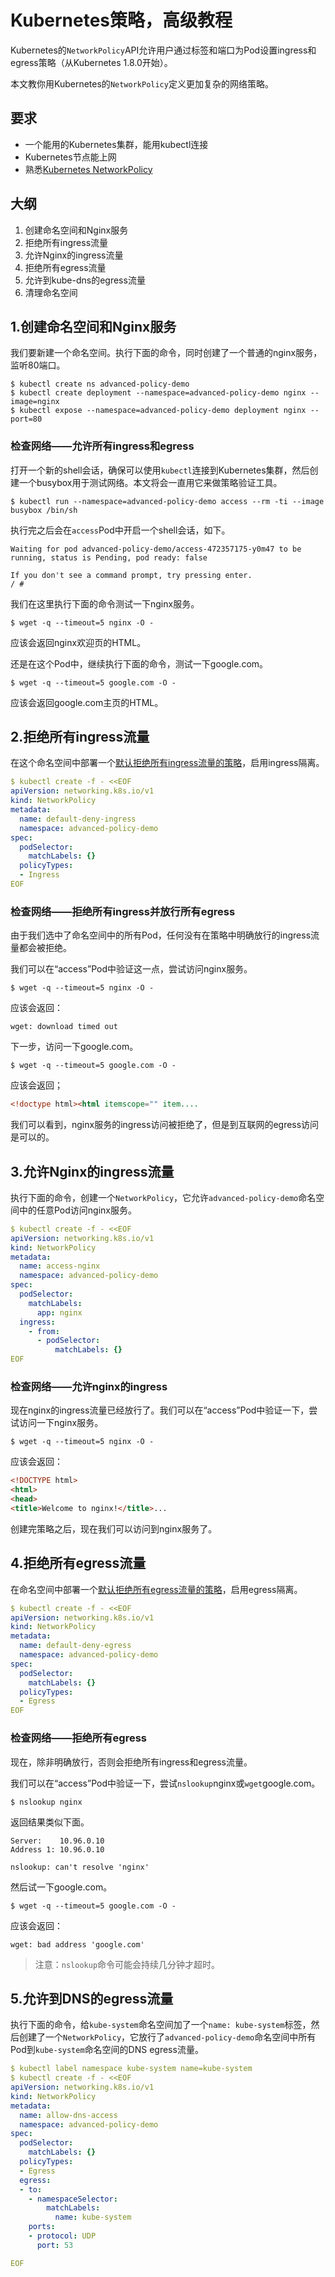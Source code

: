 # Kubernetes策略，高级教程

Kubernetes的`NetworkPolicy`API允许用户通过标签和端口为Pod设置ingress和egress策略（从Kubernetes 1.8.0开始）。



本文教你用Kubernetes的`NetworkPolicy`定义更加复杂的网络策略。

## 要求

- 一个能用的Kubernetes集群，能用kubectl连接
- Kubernetes节点能上网
- 熟悉[Kubernetes NetworkPolicy](03K8S策略，基础教程.md)

## 大纲

1. 创建命名空间和Nginx服务
2. 拒绝所有ingress流量
3. 允许Nginx的ingress流量
4. 拒绝所有egress流量
5. 允许到kube-dns的egress流量
6. 清理命名空间

## 1.创建命名空间和Nginx服务

我们要新建一个命名空间。执行下面的命令，同时创建了一个普通的nginx服务，监听80端口。

```shell
$ kubectl create ns advanced-policy-demo
$ kubectl create deployment --namespace=advanced-policy-demo nginx --image=nginx
$ kubectl expose --namespace=advanced-policy-demo deployment nginx --port=80
```

### 检查网络——允许所有ingress和egress

打开一个新的shell会话，确保可以使用`kubectl`连接到Kubernetes集群，然后创建一个busybox用于测试网络。本文将会一直用它来做策略验证工具。

```shell
$ kubectl run --namespace=advanced-policy-demo access --rm -ti --image busybox /bin/sh
```

执行完之后会在`access`Pod中开启一个shell会话，如下。

```text
Waiting for pod advanced-policy-demo/access-472357175-y0m47 to be running, status is Pending, pod ready: false

If you don't see a command prompt, try pressing enter.
/ #
```

我们在这里执行下面的命令测试一下nginx服务。

```shell
$ wget -q --timeout=5 nginx -O -
```

应该会返回nginx欢迎页的HTML。

还是在这个Pod中，继续执行下面的命令，测试一下google.com。

```shell
$ wget -q --timeout=5 google.com -O -
```

应该会返回google.com主页的HTML。

## 2.拒绝所有ingress流量

在这个命名空间中部署一个[默认拒绝所有ingress流量的策略](https://kubernetes.io/docs/concepts/services-networking/network-policies/#default-deny-all-ingress-traffic)，启用ingress隔离。

```yaml
$ kubectl create -f - <<EOF
apiVersion: networking.k8s.io/v1
kind: NetworkPolicy
metadata:
  name: default-deny-ingress
  namespace: advanced-policy-demo
spec:
  podSelector:
    matchLabels: {}
  policyTypes:
  - Ingress
EOF
```

### 检查网络——拒绝所有ingress并放行所有egress

由于我们选中了命名空间中的所有Pod，任何没有在策略中明确放行的ingress流量都会被拒绝。

我们可以在“access”Pod中验证这一点，尝试访问nginx服务。

```shell
$ wget -q --timeout=5 nginx -O -
```

应该会返回：

```text
wget: download timed out
```

下一步，访问一下google.com。

```shell
$ wget -q --timeout=5 google.com -O -
```

应该会返回；

```html
<!doctype html><html itemscope="" item....
```

我们可以看到，nginx服务的ingress访问被拒绝了，但是到互联网的egress访问是可以的。

## 3.允许Nginx的ingress流量

执行下面的命令，创建一个`NetworkPolicy`，它允许`advanced-policy-demo`命名空间中的任意Pod访问nginx服务。

```yaml
$ kubectl create -f - <<EOF
apiVersion: networking.k8s.io/v1
kind: NetworkPolicy
metadata:
  name: access-nginx
  namespace: advanced-policy-demo
spec:
  podSelector:
    matchLabels:
      app: nginx
  ingress:
    - from:
      - podSelector:
          matchLabels: {}
EOF
```

### 检查网络——允许nginx的ingress

现在nginx的ingress流量已经放行了。我们可以在“access”Pod中验证一下，尝试访问一下nginx服务。

```shell
$ wget -q --timeout=5 nginx -O -
```

应该会返回：

```html
<!DOCTYPE html>
<html>
<head>
<title>Welcome to nginx!</title>...
```

创建完策略之后，现在我们可以访问到nginx服务了。

## 4.拒绝所有egress流量

在命名空间中部署一个[默认拒绝所有egress流量的策略](https://kubernetes.io/docs/concepts/services-networking/network-policies/#4-deny-all-egress-traffic)，启用egress隔离。

```yaml
$ kubectl create -f - <<EOF
apiVersion: networking.k8s.io/v1
kind: NetworkPolicy
metadata:
  name: default-deny-egress
  namespace: advanced-policy-demo
spec:
  podSelector:
    matchLabels: {}
  policyTypes:
  - Egress
EOF
```

### 检查网络——拒绝所有egress

现在，除非明确放行，否则会拒绝所有ingress和egress流量。

我们可以在“access”Pod中验证一下，尝试`nslookup`nginx或`wget`google.com。

```shell
$ nslookup nginx
```

返回结果类似下面。

```text
Server:    10.96.0.10
Address 1: 10.96.0.10

nslookup: can't resolve 'nginx'
```

然后试一下google.com。

```shell
$ wget -q --timeout=5 google.com -O -
```

应该会返回：

```text
wget: bad address 'google.com'
```

> 注意：`nslookup`命令可能会持续几分钟才超时。

## 5.允许到DNS的egress流量

执行下面的命令，给`kube-system`命名空间加了一个`name: kube-system`标签，然后创建了一个`NetworkPolicy`，它放行了`advanced-policy-demo`命名空间中所有Pod到`kube-system`命名空间的DNS egress流量。

```yaml
$ kubectl label namespace kube-system name=kube-system
$ kubectl create -f - <<EOF
apiVersion: networking.k8s.io/v1
kind: NetworkPolicy
metadata:
  name: allow-dns-access
  namespace: advanced-policy-demo
spec:
  podSelector:
    matchLabels: {}
  policyTypes:
  - Egress
  egress:
  - to:
    - namespaceSelector:
        matchLabels:
          name: kube-system
    ports:
    - protocol: UDP
      port: 53

EOF
```